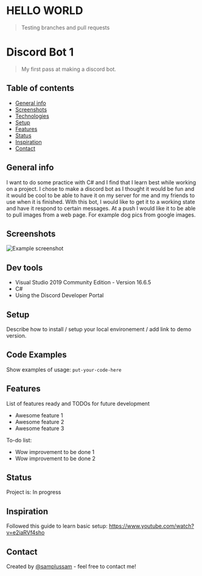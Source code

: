 # HELLO WORLD

> Testing branches and pull requests



# Discord Bot 1
> My first pass at making a discord bot.

## Table of contents
* [General info](#general-info)
* [Screenshots](#screenshots)
* [Technologies](#technologies)
* [Setup](#setup)
* [Features](#features)
* [Status](#status)
* [Inspiration](#inspiration)
* [Contact](#contact)

## General info
I want to do some practice with C# and I find that I learn best while working on a project. I chose to make a discord bot as I thought it would be fun and it would be cool to be able to have it on my server for me and my friends to use when it is finished. With this bot, I would like to get it to a working state and have it respond to certain messages. At a push I would like it to be able to pull images from a web page. For example dog pics from google images.


## Screenshots
![Example screenshot](./img/screenshot.png)

## Dev tools
* Visual Studio 2019 Community Edition - Version 16.6.5
* C#
* Using the Discord Developer Portal 

## Setup
Describe how to install / setup your local environement / add link to demo version.

## Code Examples
Show examples of usage:
`put-your-code-here`

## Features
List of features ready and TODOs for future development
* Awesome feature 1
* Awesome feature 2
* Awesome feature 3

To-do list:
* Wow improvement to be done 1
* Wow improvement to be done 2

## Status
Project is: In progress

## Inspiration
Followed this guide to learn basic setup: https://www.youtube.com/watch?v=e2iaRVf4sho

## Contact
Created by [@samplussam](https://www.samstevens.me/) - feel free to contact me!
